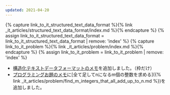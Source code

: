 ```yaml
---
updated: 2021-04-20
---
```

{% capture link_to_it_structured_text_data_format %}{% link _it_articles/structured_text_data_format/index.md %}{% endcapture %}
{% assign link_to_it_structured_text_data_format = link_to_it_structured_text_data_format | remove: 'index' %}
{% capture link_to_it_problem %}{% link _it_articles/problem/index.md %}{% endcapture %}
{% assign link_to_it_problem = link_to_it_problem | remove: 'index' %}

- [構造化テキストデータフォーマットのメモ]({{link_to_it_structured_text_data_format}})を追加しました。（枠だけ）
- [プログラミングお題のメモ]({{link_to_it_problem}})に[全て足してnになるm個の整数を求める]({% link _it_articles/problem/find_m_integers_that_all_add_up_to_n.md %})を追加しました。